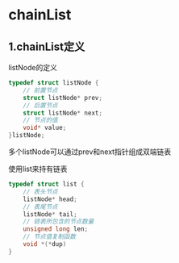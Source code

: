 # chainList #

## 1.chainList定义 ##

listNode的定义
```c
typedef struct listNode {
    // 前置节点
    struct listNode* prev;
    // 后置节点
    struct listNode* next;
    // 节点的值
    void* value;
}listNode;  
```
多个listNode可以通过prev和next指针组成双端链表

使用list来持有链表
```c
typedef struct list {
    // 表头节点
    listNode* head;
    // 表尾节点
    listNode* tail;
    // 链表所包含的节点数量
    unsigned long len;
    // 节点值复制函数
    void *(*dup)
}
